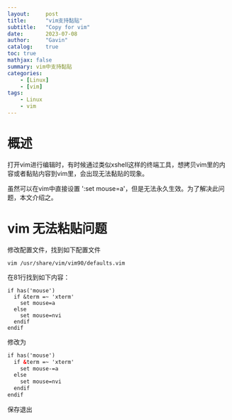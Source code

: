 ```yaml
---
layout:     post
title:      "vim支持黏贴"
subtitle:   "Copy for vim"
date:       2023-07-08
author:     "Gavin"
catalog:    true
toc: true
mathjax: false
summary: vim中支持黏贴
categories:
    - [Linux]
    - [vim]
tags:
    - Linux
    - vim
---
```




# 概述

打开vim进行编辑时，有时候通过类似xshell这样的终端工具，想拷贝vim里的内容或者黏贴内容到vim里，会出现无法黏贴的现象。

虽然可以在vim中直接设置 ':set mouse=a'，但是无法永久生效。为了解决此问题，本文介绍之。


# vim 无法粘贴问题


修改配置文件，找到如下配置文件


``` vim /usr/share/vim/vim90/defaults.vim ```


在81行找到如下内容：

```
if has('mouse')
  if &term =~ 'xterm'
    set mouse=a
  else
    set mouse=nvi
  endif
endif
```



修改为

```html
if has('mouse')
  if &term =~ 'xterm'
    set mouse-=a
  else
    set mouse=nvi
  endif
endif
```



保存退出
